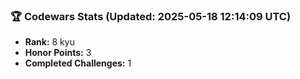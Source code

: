 ### 🏆 Codewars Stats (Updated: 2025-05-18 12:14:09 UTC)

- **Rank:** 8 kyu
- **Honor Points:** 3
- **Completed Challenges:** 1
